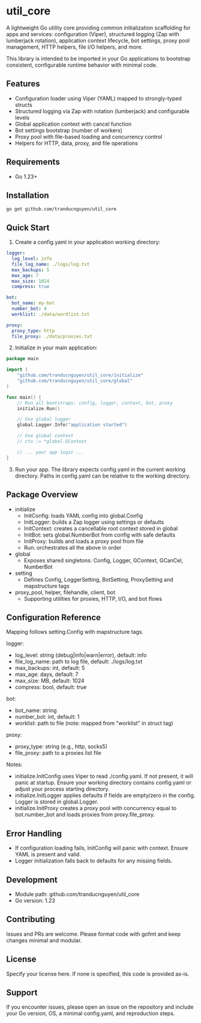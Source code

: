 # util_core

A lightweight Go utility core providing common initialization scaffolding for apps and services: configuration (Viper), structured logging (Zap with lumberjack rotation), application context lifecycle, bot settings, proxy pool management, HTTP helpers, file I/O helpers, and more.

This library is intended to be imported in your Go applications to bootstrap consistent, configurable runtime behavior with minimal code.

## Features
- Configuration loader using Viper (YAML) mapped to strongly-typed structs
- Structured logging via Zap with rotation (lumberjack) and configurable levels
- Global application context with cancel function
- Bot settings bootstrap (number of workers)
- Proxy pool with file-based loading and concurrency control
- Helpers for HTTP, data, proxy, and file operations

## Requirements
- Go 1.23+

## Installation
```
go get github.com/tranducnguyen/util_core
```

## Quick Start
1) Create a config.yaml in your application working directory:

```yaml
logger:
  log_level: info
  file_log_name: ./logs/log.txt
  max_backups: 5
  max_age: 7
  max_size: 1024
  compress: true

bot:
  bot_name: my-bot
  number_bot: 4
  worklist: ./data/wordlist.txt

proxy:
  proxy_type: http
  file_proxy: ./data/proxies.txt
```

2) Initialize in your main application:

```go
package main

import (
    "github.com/tranducnguyen/util_core/initialize"
    "github.com/tranducnguyen/util_core/global"
)

func main() {
    // Run all bootstraps: config, logger, context, bot, proxy
    initialize.Run()

    // Use global logger
    global.Logger.Info("application started")

    // Use global context
    // ctx := *global.GContext

    // ... your app logic ...
}
```

3) Run your app. The library expects config.yaml in the current working directory. Paths in config.yaml can be relative to the working directory.

## Package Overview
- initialize
  - InitConfig: loads YAML config into global.Config
  - InitLogger: builds a Zap logger using settings or defaults
  - InitContext: creates a cancellable root context stored in global
  - InitBot: sets global.NumberBot from config with safe defaults
  - InitProxy: builds and loads a proxy pool from file
  - Run: orchestrates all the above in order
- global
  - Exposes shared singletons: Config, Logger, GContext, GCanCel, NumberBot
- setting
  - Defines Config, LoggerSetting, BotSetting, ProxySetting and mapstructure tags
- proxy_pool, helper, filehandle, client, bot
  - Supporting utilities for proxies, HTTP, I/O, and bot flows

## Configuration Reference
Mapping follows setting.Config with mapstructure tags.

logger:
- log_level: string (debug|info|warn|error), default: info
- file_log_name: path to log file, default: ./logs/log.txt
- max_backups: int, default: 5
- max_age: days, default: 7
- max_size: MB, default: 1024
- compress: bool, default: true

bot:
- bot_name: string
- number_bot: int, default: 1
- worklist: path to file (note: mapped from "worklist" in struct tag)

proxy:
- proxy_type: string (e.g., http, socks5)
- file_proxy: path to a proxies list file

Notes:
- initialize.InitConfig uses Viper to read ./config.yaml. If not present, it will panic at startup. Ensure your working directory contains config.yaml or adjust your process starting directory.
- initialize.InitLogger applies defaults if fields are empty/zero in the config. Logger is stored in global.Logger.
- initialize.InitProxy creates a proxy pool with concurrency equal to bot.number_bot and loads proxies from proxy.file_proxy.

## Error Handling
- If configuration loading fails, InitConfig will panic with context. Ensure YAML is present and valid.
- Logger initialization falls back to defaults for any missing fields.

## Development
- Module path: github.com/tranducnguyen/util_core
- Go version: 1.23

## Contributing
Issues and PRs are welcome. Please format code with gofmt and keep changes minimal and modular.

## License
Specify your license here. If none is specified, this code is provided as-is.

## Support
If you encounter issues, please open an issue on the repository and include your Go version, OS, a minimal config.yaml, and reproduction steps.
